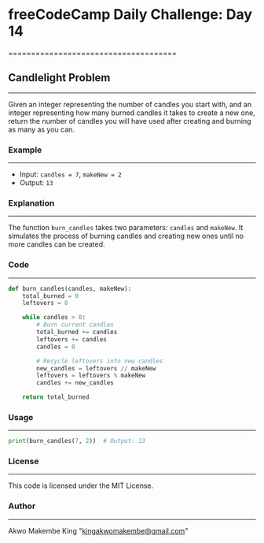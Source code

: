 # freeCodeCamp Daily Challenge: Day 14
=====================================

## Candlelight Problem
--------------------

Given an integer representing the number of candles you start with, and an integer representing how many burned candles it takes to create a new one, return the number of candles you will have used after creating and burning as many as you can.

### Example
--------

* Input: `candles = 7`, `makeNew = 2`
* Output: `13`

### Explanation
-------------

The function `burn_candles` takes two parameters: `candles` and `makeNew`. It simulates the process of burning candles and creating new ones until no more candles can be created.

### Code
------

```python
def burn_candles(candles, makeNew):
    total_burned = 0
    leftovers = 0

    while candles > 0:
        # Burn current candles
        total_burned += candles
        leftovers += candles
        candles = 0

        # Recycle leftovers into new candles
        new_candles = leftovers // makeNew
        leftovers = leftovers % makeNew
        candles += new_candles

    return total_burned
```

### Usage
-----

```python
print(burn_candles(7, 2))  # Output: 13
```

### License
-------

This code is licensed under the MIT License.

### Author
-------

Akwo Makembe King "kingakwomakembe@gmail.com"